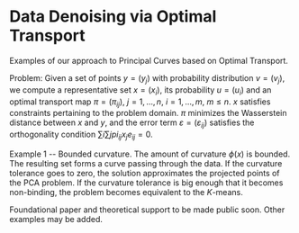 # Data Denoising via Optimal Transport

Examples of our approach to Principal Curves based on Optimal Transport.

Problem: Given a set of points $y=(y_j)$ with probability distribution $v=(v_j)$, we compute a representative set $x=(x_i)$, its probability $u=(u_i)$ and an optimal transport map $\pi=(\pi_{ij})$, $j=1,\ldots,n$, $i=1,\ldots,m$, $m\leq n$. $x$ satisfies constraints pertaining to the problem domain. $\pi$ minimizes the Wasserstein distance between $x$ and $y$, and the error term $\varepsilon=(\varepsilon_{ij})$ satisfies the orthogonality condition $\sum{i} \sum{j} pi_{ij} x_j e_{ij} = 0$.

Example 1 -- Bounded curvature. The amount of curvature $\phi(x)$ is bounded. The resulting set forms a curve passing through the data. If the curvature tolerance goes to zero, the solution approximates the projected points of the PCA problem. If the curvature tolerance is big enough that it becomes non-binding, the problem becomes equivalent to the $K$-means.

Foundational paper and theoretical support to be made public soon. Other examples may be added.
